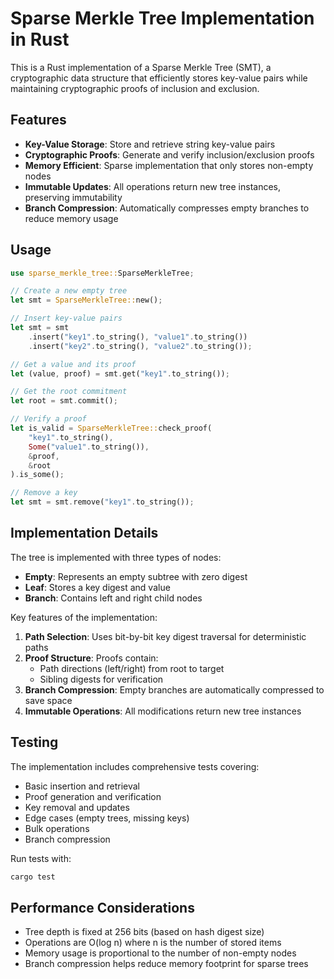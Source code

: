 # Sparse Merkle Tree Implementation in Rust

This is a Rust implementation of a Sparse Merkle Tree (SMT), a cryptographic data structure that efficiently stores key-value pairs while maintaining cryptographic proofs of inclusion and exclusion.

## Features

-   **Key-Value Storage**: Store and retrieve string key-value pairs
-   **Cryptographic Proofs**: Generate and verify inclusion/exclusion proofs
-   **Memory Efficient**: Sparse implementation that only stores non-empty nodes
-   **Immutable Updates**: All operations return new tree instances, preserving immutability
-   **Branch Compression**: Automatically compresses empty branches to reduce memory usage

## Usage

```rust
use sparse_merkle_tree::SparseMerkleTree;

// Create a new empty tree
let smt = SparseMerkleTree::new();

// Insert key-value pairs
let smt = smt
    .insert("key1".to_string(), "value1".to_string())
    .insert("key2".to_string(), "value2".to_string());

// Get a value and its proof
let (value, proof) = smt.get("key1".to_string());

// Get the root commitment
let root = smt.commit();

// Verify a proof
let is_valid = SparseMerkleTree::check_proof(
    "key1".to_string(),
    Some("value1".to_string()),
    &proof,
    &root
).is_some();

// Remove a key
let smt = smt.remove("key1".to_string());
```

## Implementation Details

The tree is implemented with three types of nodes:

-   **Empty**: Represents an empty subtree with zero digest
-   **Leaf**: Stores a key digest and value
-   **Branch**: Contains left and right child nodes

Key features of the implementation:

1. **Path Selection**: Uses bit-by-bit key digest traversal for deterministic paths
2. **Proof Structure**: Proofs contain:
    - Path directions (left/right) from root to target
    - Sibling digests for verification
3. **Branch Compression**: Empty branches are automatically compressed to save space
4. **Immutable Operations**: All modifications return new tree instances

## Testing

The implementation includes comprehensive tests covering:

-   Basic insertion and retrieval
-   Proof generation and verification
-   Key removal and updates
-   Edge cases (empty trees, missing keys)
-   Bulk operations
-   Branch compression

Run tests with:

```bash
cargo test
```

## Performance Considerations

-   Tree depth is fixed at 256 bits (based on hash digest size)
-   Operations are O(log n) where n is the number of stored items
-   Memory usage is proportional to the number of non-empty nodes
-   Branch compression helps reduce memory footprint for sparse trees
